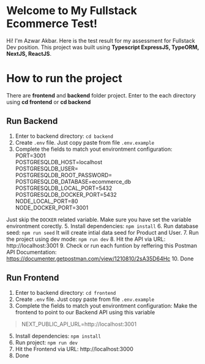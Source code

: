 # Welcome to My Fullstack Ecommerce Test!

Hi! I'm Azwar Akbar. Here is the test result for my assessment for Fullstack Dev position.
This project was built using **Typescript ExpressJS, TypeORM, NextJS, ReactJS**.

# How to run the project

There are **frontend** and **backend** folder project. Enter to the each directory using **cd frontend** or **cd backend**

## Run Backend

 1. Enter to backend directory: `cd backend`
 2. Create `.env` file. Just copy paste from file `.env.example`
 3. Complete the fields to match yout environtment configuration: 
PORT=3001  
POSTGRESQLDB_HOST=localhost  
POSTGRESQLDB_USER=  
POSTGRESQLDB_ROOT_PASSWORD=  
POSTGRESQLDB_DATABASE=ecommerce_db  
POSTGRESQLDB_LOCAL_PORT=5432  
POSTGRESQLDB_DOCKER_PORT=5432  
NODE_LOCAL_PORT=80  
NODE_DOCKER_PORT=3001  


Just skip the `DOCKER`  related variable. Make sure you have set the variable environtment corectly.
 5. Install dependencies: `npm install`
 6. Run database seed: `npm run seed` It will create intial data seed for Product and User.
 7. Run the project using dev mode: `npm run dev`
 8. Hit the API via URL: http://localhost:3001
 9. Check or run each funtion by reffering this Postman API Documentation: https://documenter.getpostman.com/view/1210810/2sA35D64Hc
 10. Done


## Run Frontend

 1. Enter to backend directory: `cd frontend`
 2. Create `.env` file. Just copy paste from file `.env.example`
 3. Complete the fields to match yout environtment configuration: 
 Make the frontend to point to our Backend API using this variable
> NEXT_PUBLIC_API_URL=http://localhost:3001
 5. Install dependencies: `npm install`
 6. Run project: `npm run dev`
 7. Hit the Frontend via URL: http://localhost:3000
 9. Done
